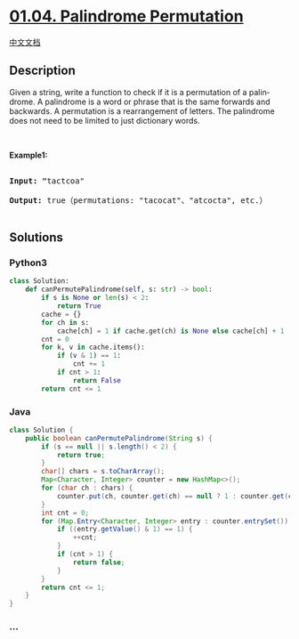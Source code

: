# [01.04. Palindrome Permutation](https://leetcode-cn.com/problems/palindrome-permutation-lcci)

[中文文档](/lcci/01.04.Palindrome%20Permutation/README.md)

## Description

<p>Given a string, write a function to check if it is a permutation of a palin&shy; drome. A palindrome is a word or phrase that is the same forwards and backwards. A permutation is a rearrangement of letters. The palindrome does not need to be limited to just dictionary words.</p>

<p>&nbsp;</p>

<p><strong>Example1: </strong></p>

<pre>

<strong>Input: &quot;</strong>tactcoa&quot;

<strong>Output: </strong>true（permutations: &quot;tacocat&quot;、&quot;atcocta&quot;, etc.）

</pre>

## Solutions

<!-- tabs:start -->

### **Python3**

```python
class Solution:
    def canPermutePalindrome(self, s: str) -> bool:
        if s is None or len(s) < 2:
            return True
        cache = {}
        for ch in s:
            cache[ch] = 1 if cache.get(ch) is None else cache[ch] + 1
        cnt = 0
        for k, v in cache.items():
            if (v & 1) == 1:
                cnt += 1
            if cnt > 1:
                return False
        return cnt <= 1
```

### **Java**

```java
class Solution {
    public boolean canPermutePalindrome(String s) {
        if (s == null || s.length() < 2) {
            return true;
        }
        char[] chars = s.toCharArray();
        Map<Character, Integer> counter = new HashMap<>();
        for (char ch : chars) {
            counter.put(ch, counter.get(ch) == null ? 1 : counter.get(ch) + 1);
        }
        int cnt = 0;
        for (Map.Entry<Character, Integer> entry : counter.entrySet()) {
            if ((entry.getValue() & 1) == 1) {
                ++cnt;
            }
            if (cnt > 1) {
                return false;
            }
        }
        return cnt <= 1;
    }
}
```

### **...**

```

```

<!-- tabs:end -->
